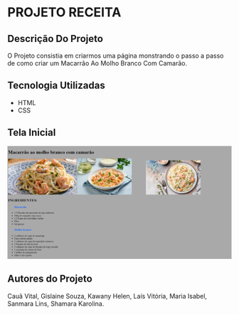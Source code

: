 # PROJETO RECEITA 
## Descrição Do Projeto
O Projeto consistia em criarmos uma página monstrando o passo a passo de como criar um Macarrão Ao Molho Branco Com Camarão.
## Tecnologia Utilizadas
* HTML
* CSS
## Tela Inicial
![](img/receita.png)
## Autores do Projeto
Cauã Vital, Gislaine Souza, Kawany Helen, Laís Vitória, Maria Isabel, Sanmara Lins, Shamara Karolina.
